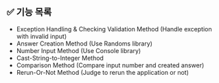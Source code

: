 ## ✅ 기능 목록

- Exception Handling & Checking Validation Method (Handle exception with invalid input)
- Answer Creation Method (Use Randoms library)
- Number Input Method (Use Console library)
- Cast-String-to-Integer Method
- Comparison Method (Compare input number and created answer)
- Rerun-Or-Not Method (Judge to rerun the application or not)
